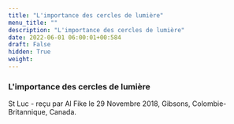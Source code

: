 ```yaml
---
title: "L'importance des cercles de lumière"
menu_title: ""
description: "L'importance des cercles de lumière"
date: 2022-06-01 06:00:01+00:584
draft: False
hidden: True
weight:
---
```

### L'importance des cercles de lumière

St Luc - reçu par Al Fike le 29 Novembre 2018, Gibsons, Colombie-Britannique, Canada.



